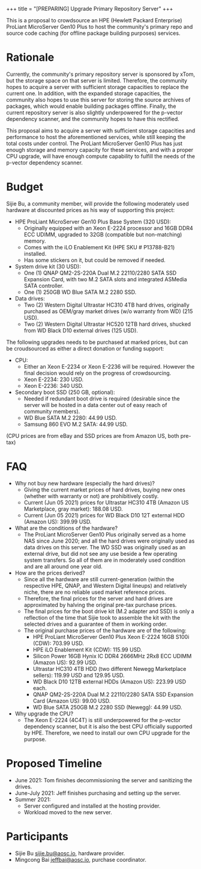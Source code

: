 +++
title = "[PREPARING] Upgrade Primary Repository Server"
+++

This is a proposal to crowdsource an HPE (Hewlett Packard Enterprise) ProLiant MicroServer Gen10 Plus to host the community's primary repo and source code caching (for offline package building purposes) services.

# Rationale

Currently, the community's primary repository server is sponsored by xTom, but the storage space on that server is limited. Therefore, the community hopes to acquire a server with sufficient storage capacities to replace the current one. In addition, with the expanded storage capacities, the community also hopes to use this server for storing the source archives of packages, which would enable building packages offline. Finally, the current repository server is also slightly underpowered for the p-vector dependency scanner, and the community hopes to have this rectified. 

This proposal aims to acquire a server with sufficient storage capacities and performance to host the aforementioned services, while still keeping the total costs under control. The ProLiant MicroServer Gen10 Plus has just enough storage and memory capacity for these services, and with a proper CPU upgrade, will have enough compute capability to fulfill the needs of the p-vector dependency scanner.

# Budget

Sijie Bu, a community member, will provide the following moderately used hardware at discounted prices as his way of supporting this project:

+ HPE ProLiant MicroServer Gen10 Plus Base System (320 USD):
   - Originally equipped with an Xeon E-2224 processor and 16GB DDR4 ECC UDIMM, upgraded to 32GB (compatible but non-matching) memory.
   - Comes with the iLO Enablement Kit (HPE SKU # P13788-B21) installed.
   - Has some stickers on it, but could be removed if needed.
+ System drive kit (30 USD):
   - One (1) QNAP QM2-2S-220A Dual M.2 22110/2280 SATA SSD Expansion Card, with two M.2 SATA slots and integrated ASMedia SATA controller.
   - One (1) 250GB WD Blue SATA M.2 2280 SSD.
+ Data drives:
   - Two (2) Western Digital Ultrastar HC310 4TB hard drives, originally purchased as OEM/gray market drives (w/o warranty from WD) (215 USD).
   - Two (2) Western Digital Ultrastar HC520 12TB hard drives, shucked from WD Black D10 external drives (125 USD).

The following upgrades needs to be purchased at marked prices, but can be croudsourced as either a direct donation or funding support:

+ CPU:
  - Either an Xeon E-2234 or Xeon E-2236 will be required. However the final decision would rely on the progress of crowdsourcing.
  - Xeon E-2234: 230 USD.
  - Xeon E-2236: 340 USD.
+ Secondary boot SSD (250 GB, optional):
  - Needed if redundant boot drive is required (desirable since the server will be hosted in a data center out of easy reach of community members).
  - WD Blue SATA M.2 2280: 44.99 USD.
  - Samsung 860 EVO M.2 SATA: 44.99 USD.

(CPU prices are from eBay and SSD prices are from Amazon US, both pre-tax)

# FAQ

+ Why not buy new hardware (especially the hard drives)?
   - Giving the current market prices of hard drives, buying new ones (whether with warranty or not) are prohibitively costly.
   - Current (Jun 05 2021) prices for Ultrastar HC310 4TB (Amazon US Marketplace, gray market): 188.08 USD.
   - Current (Jun 05 2021) prices for WD Black D10 12T external HDD (Amazon US): 399.99 USD.
+ What are the conditions of the hardware?
   - The ProLiant MicroServer Gen10 Plus originally served as a home NAS since June 2020; and all the hard drives were originally used as data drives on this server. The WD SSD was originally used as an external drive, but did not see any use beside a few operating system transfers. So all of them are in moderately used condition and are all around one year old.
+ How are the prices derived?
   - Since all the hardware are still current-generation (within the respective HPE, QNAP, and Western Digital lineups) and relatively niche, there are no reliable used market reference prices.
   - Therefore, the final prices for the server and hard drives are approximated by halving the original pre-tax purchase prices.
   - The final prices for the boot drive kit (M.2 adapter and SSD) is only a reflection of the time that Sijie took to assemble the kit with the selected drives and a guarantee of them in working order.
   - The original purchase prices of the hardware are of the following:
      - HPE ProLiant MicroServer Gen10 Plus Xeon E-2224 16GB S100i (CDW): 703.99 USD.
      - HPE iLO Enablement Kit (CDW): 115.99 USD.
      - Silicon Power 16GB Hynix IC DDR4 2666MHz 2Rx8 ECC UDIMM (Amazon US): 92.99 USD.
      - Ultrastar HC310 4TB HDD (two different Newegg Marketplace sellers): 119.99 USD and 129.95 USD.
      - WD Black D10 12TB external HDDs (Amazon US): 223.99 USD each.
      - QNAP QM2-2S-220A Dual M.2 22110/2280 SATA SSD Expansion Card (Amazon US): 99.00 USD.
      - WD Blue SATA 250GB M.2 2280 SSD (Newegg): 44.99 USD.
+ Why upgrade the CPU?
   - The Xeon E-2224 (4C4T) is still underpowered for the p-vector dependency scanner, but it is also the best CPU officially supported by HPE. Therefore, we need to install our own CPU upgrade for the purpose.

# Proposed Timeline

- June 2021: Tom finishes decommissioning the server and sanitizing the drives.
- June-July 2021: Jeff finishes purchasing and setting up the server.
- Summer 2021:
    - Server configured and installed at the hosting provider.
    - Workload moved to the new server.

# Participants

- Sijie Bu <sijie.bu@aosc.io>, hardware provider.
- Mingcong Bai <jeffbai@aosc.io>, purchase coordinator.

